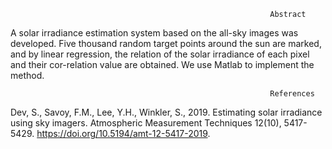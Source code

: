                                                               Abstract

A solar irradiance estimation system based on the all-sky images was developed. Five thousand random target points around the sun are marked, and by linear regression, the relation of the solar irradiance of each pixel and their cor-relation value are obtained. We use Matlab to implement the method.

                                                              References

Dev, S., Savoy, F.M., Lee, Y.H., Winkler, S., 2019. Estimating solar irradiance using sky imagers. Atmospheric Measurement Techniques 12(10), 5417-5429. https://doi.org/10.5194/amt-12-5417-2019.
